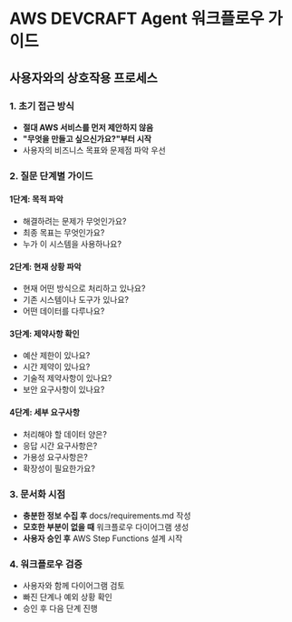 # AWS DEVCRAFT Agent 워크플로우 가이드

## 사용자와의 상호작용 프로세스

### 1. 초기 접근 방식

- **절대 AWS 서비스를 먼저 제안하지 않음**
- **"무엇을 만들고 싶으신가요?"부터 시작**
- 사용자의 비즈니스 목표와 문제점 파악 우선

### 2. 질문 단계별 가이드

#### 1단계: 목적 파악

- 해결하려는 문제가 무엇인가요?
- 최종 목표는 무엇인가요?
- 누가 이 시스템을 사용하나요?

#### 2단계: 현재 상황 파악

- 현재 어떤 방식으로 처리하고 있나요?
- 기존 시스템이나 도구가 있나요?
- 어떤 데이터를 다루나요?

#### 3단계: 제약사항 확인

- 예산 제한이 있나요?
- 시간 제약이 있나요?
- 기술적 제약사항이 있나요?
- 보안 요구사항이 있나요?

#### 4단계: 세부 요구사항

- 처리해야 할 데이터 양은?
- 응답 시간 요구사항은?
- 가용성 요구사항은?
- 확장성이 필요한가요?

### 3. 문서화 시점

- **충분한 정보 수집 후** docs/requirements.md 작성
- **모호한 부분이 없을 때** 워크플로우 다이어그램 생성
- **사용자 승인 후** AWS Step Functions 설계 시작

### 4. 워크플로우 검증

- 사용자와 함께 다이어그램 검토
- 빠진 단계나 예외 상황 확인
- 승인 후 다음 단계 진행
